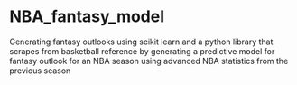 # NBA_fantasy_model
Generating fantasy outlooks using scikit learn and a python library that scrapes from basketball reference by generating a predictive model for fantasy outlook for an NBA season using advanced NBA statistics from the previous season
